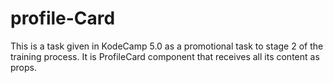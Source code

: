 # profile-Card
This is a task given in KodeCamp 5.0 as a promotional task to stage 2 of the training process. It is ProfileCard component that receives all its content as props.
